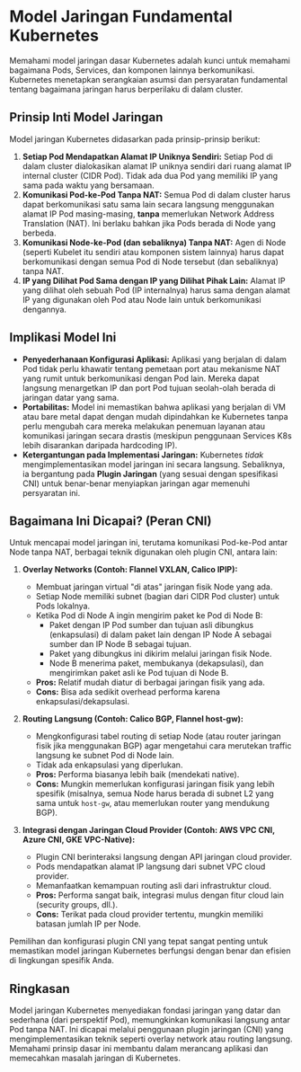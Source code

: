 # Model Jaringan Fundamental Kubernetes

Memahami model jaringan dasar Kubernetes adalah kunci untuk memahami bagaimana Pods, Services, dan komponen lainnya berkomunikasi. Kubernetes menetapkan serangkaian asumsi dan persyaratan fundamental tentang bagaimana jaringan harus berperilaku di dalam cluster.

## Prinsip Inti Model Jaringan

Model jaringan Kubernetes didasarkan pada prinsip-prinsip berikut:

1.  **Setiap Pod Mendapatkan Alamat IP Uniknya Sendiri:** Setiap Pod di dalam cluster dialokasikan alamat IP uniknya sendiri dari ruang alamat IP internal cluster (CIDR Pod). Tidak ada dua Pod yang memiliki IP yang sama pada waktu yang bersamaan.
2.  **Komunikasi Pod-ke-Pod Tanpa NAT:** Semua Pod di dalam cluster harus dapat berkomunikasi satu sama lain secara langsung menggunakan alamat IP Pod masing-masing, **tanpa** memerlukan Network Address Translation (NAT). Ini berlaku bahkan jika Pods berada di Node yang berbeda.
3.  **Komunikasi Node-ke-Pod (dan sebaliknya) Tanpa NAT:** Agen di Node (seperti Kubelet itu sendiri atau komponen sistem lainnya) harus dapat berkomunikasi dengan semua Pod di Node tersebut (dan sebaliknya) tanpa NAT.
4.  **IP yang Dilihat Pod Sama dengan IP yang Dilihat Pihak Lain:** Alamat IP yang dilihat oleh sebuah Pod (IP internalnya) harus sama dengan alamat IP yang digunakan oleh Pod atau Node lain untuk berkomunikasi dengannya.

## Implikasi Model Ini

*   **Penyederhanaan Konfigurasi Aplikasi:** Aplikasi yang berjalan di dalam Pod tidak perlu khawatir tentang pemetaan port atau mekanisme NAT yang rumit untuk berkomunikasi dengan Pod lain. Mereka dapat langsung menargetkan IP dan port Pod tujuan seolah-olah berada di jaringan datar yang sama.
*   **Portabilitas:** Model ini memastikan bahwa aplikasi yang berjalan di VM atau bare metal dapat dengan mudah dipindahkan ke Kubernetes tanpa perlu mengubah cara mereka melakukan penemuan layanan atau komunikasi jaringan secara drastis (meskipun penggunaan Services K8s lebih disarankan daripada hardcoding IP).
*   **Ketergantungan pada Implementasi Jaringan:** Kubernetes *tidak* mengimplementasikan model jaringan ini secara langsung. Sebaliknya, ia bergantung pada **Plugin Jaringan** (yang sesuai dengan spesifikasi CNI) untuk benar-benar menyiapkan jaringan agar memenuhi persyaratan ini.

## Bagaimana Ini Dicapai? (Peran CNI)

Untuk mencapai model jaringan ini, terutama komunikasi Pod-ke-Pod antar Node tanpa NAT, berbagai teknik digunakan oleh plugin CNI, antara lain:

1.  **Overlay Networks (Contoh: Flannel VXLAN, Calico IPIP):**
    *   Membuat jaringan virtual "di atas" jaringan fisik Node yang ada.
    *   Setiap Node memiliki subnet (bagian dari CIDR Pod cluster) untuk Pods lokalnya.
    *   Ketika Pod di Node A ingin mengirim paket ke Pod di Node B:
        *   Paket dengan IP Pod sumber dan tujuan asli dibungkus (enkapsulasi) di dalam paket lain dengan IP Node A sebagai sumber dan IP Node B sebagai tujuan.
        *   Paket yang dibungkus ini dikirim melalui jaringan fisik Node.
        *   Node B menerima paket, membukanya (dekapsulasi), dan mengirimkan paket asli ke Pod tujuan di Node B.
    *   **Pros:** Relatif mudah diatur di berbagai jaringan fisik yang ada.
    *   **Cons:** Bisa ada sedikit overhead performa karena enkapsulasi/dekapsulasi.

2.  **Routing Langsung (Contoh: Calico BGP, Flannel host-gw):**
    *   Mengkonfigurasi tabel routing di setiap Node (atau router jaringan fisik jika menggunakan BGP) agar mengetahui cara merutekan traffic langsung ke subnet Pod di Node lain.
    *   Tidak ada enkapsulasi yang diperlukan.
    *   **Pros:** Performa biasanya lebih baik (mendekati native).
    *   **Cons:** Mungkin memerlukan konfigurasi jaringan fisik yang lebih spesifik (misalnya, semua Node harus berada di subnet L2 yang sama untuk `host-gw`, atau memerlukan router yang mendukung BGP).

3.  **Integrasi dengan Jaringan Cloud Provider (Contoh: AWS VPC CNI, Azure CNI, GKE VPC-Native):**
    *   Plugin CNI berinteraksi langsung dengan API jaringan cloud provider.
    *   Pods mendapatkan alamat IP langsung dari subnet VPC cloud provider.
    *   Memanfaatkan kemampuan routing asli dari infrastruktur cloud.
    *   **Pros:** Performa sangat baik, integrasi mulus dengan fitur cloud lain (security groups, dll.).
    *   **Cons:** Terikat pada cloud provider tertentu, mungkin memiliki batasan jumlah IP per Node.

Pemilihan dan konfigurasi plugin CNI yang tepat sangat penting untuk memastikan model jaringan Kubernetes berfungsi dengan benar dan efisien di lingkungan spesifik Anda.

## Ringkasan

Model jaringan Kubernetes menyediakan fondasi jaringan yang datar dan sederhana (dari perspektif Pod), memungkinkan komunikasi langsung antar Pod tanpa NAT. Ini dicapai melalui penggunaan plugin jaringan (CNI) yang mengimplementasikan teknik seperti overlay network atau routing langsung. Memahami prinsip dasar ini membantu dalam merancang aplikasi dan memecahkan masalah jaringan di Kubernetes.
